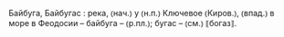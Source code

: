 ---
---

Байбуга, Байбугас
: река, ⦅нач.⦆ у ⦅н.п.⦆ Ключевое ⦅Киров.⦆, ⦅впад.⦆ в море в Феодосии – байбуга – ⦅р.пл.⦆; бугас – ⦅см.⦆ ⟦богаз⟧.
